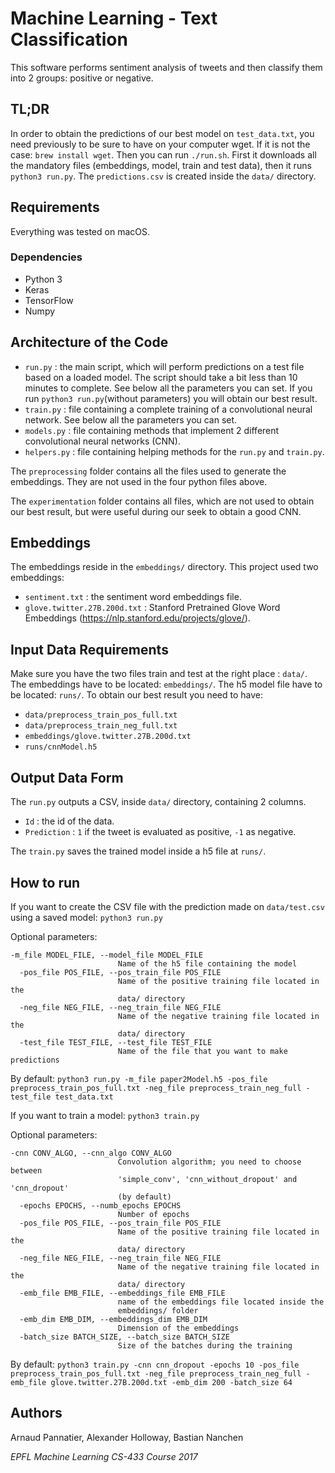 # Machine Learning - Text Classification

This software performs sentiment analysis of tweets and then classify them into 2 groups: positive or negative.

## TL;DR
In order to obtain the predictions of our best model on `test_data.txt`, you need previously to be sure to have on your computer wget. If it is not the case: `brew install wget`.
Then you can run `./run.sh`. First it downloads all the mandatory files (embeddings, model, train and test data), then it runs `python3 run.py`. The `predictions.csv` is created inside the `data/` directory.

## Requirements
Everything was tested on macOS.
### Dependencies
- Python 3
- Keras
- TensorFlow
- Numpy

## Architecture of the Code
- `run.py` : the main script, which will perform predictions on a test file based on a loaded model. The script should take a bit less than 10 minutes to complete. See below all the parameters you can set. If you run `python3 run.py`(without parameters) you will obtain our best result.
- `train.py` : file containing a complete training of a convolutional neural network. See below all the parameters you can set.
- `models.py` : file containing methods that implement 2 different convolutional neural networks (CNN).
- `helpers.py` : file containing helping methods for the `run.py` and `train.py`.

The `preprocessing` folder contains all the files used to generate the embeddings. They are not used in the four python files above.

The `experimentation` folder contains all files, which are not used to obtain our best result, but were useful during our seek to obtain a good CNN.

## Embeddings
The embeddings reside in the `embeddings/` directory.
This project used two embeddings:
- `sentiment.txt` : the sentiment word embeddings file.
- `glove.twitter.27B.200d.txt` : Stanford Pretrained Glove Word Embeddings (https://nlp.stanford.edu/projects/glove/).

## Input Data Requirements
Make sure you have the two files train and test at the right place : `data/`.
The embeddings have to be located: `embeddings/`.
The h5 model file have to be located: `runs/`.
To obtain our best result you need to have:
- `data/preprocess_train_pos_full.txt`
- `data/preprocess_train_neg_full.txt`
- `embeddings/glove.twitter.27B.200d.txt`
- `runs/cnnModel.h5`

## Output Data Form
The `run.py` outputs a CSV, inside `data/` directory, containing 2 columns.
- `Id` : the id of the data.
- `Prediction` : `1` if the tweet is evaluated as positive, `-1` as negative.

The `train.py` saves the trained model inside a h5 file at `runs/`.

## How to run
If you want to create the CSV file with the prediction made on `data/test.csv` using a saved model:
`python3 run.py`

Optional parameters:
```
-m_file MODEL_FILE, --model_file MODEL_FILE
                        Name of the h5 file containing the model
  -pos_file POS_FILE, --pos_train_file POS_FILE
                        Name of the positive training file located in the
                        data/ directory
  -neg_file NEG_FILE, --neg_train_file NEG_FILE
                        Name of the negative training file located in the
                        data/ directory
  -test_file TEST_FILE, --test_file TEST_FILE
                        Name of the file that you want to make predictions
```
By default: `python3 run.py -m_file paper2Model.h5 -pos_file preprocess_train_pos_full.txt -neg_file preprocess_train_neg_full -test_file test_data.txt`

If you want to train a model:
`python3 train.py`

Optional parameters:
```
-cnn CONV_ALGO, --cnn_algo CONV_ALGO
                        Convolution algorithm; you need to choose between
                        'simple_conv', 'cnn_without_dropout' and 'cnn_dropout'
                        (by default)
  -epochs EPOCHS, --numb_epochs EPOCHS
                        Number of epochs
  -pos_file POS_FILE, --pos_train_file POS_FILE
                        Name of the positive training file located in the
                        data/ directory
  -neg_file NEG_FILE, --neg_train_file NEG_FILE
                        Name of the negative training file located in the
                        data/ directory
  -emb_file EMB_FILE, --embeddings_file EMB_FILE
                        name of the embeddings file located inside the
                        embeddings/ folder
  -emb_dim EMB_DIM, --embeddings_dim EMB_DIM
                        Dimension of the embeddings
  -batch_size BATCH_SIZE, --batch_size BATCH_SIZE
                        Size of the batches during the training
```
By default: `python3 train.py -cnn cnn_dropout -epochs 10 -pos_file preprocess_train_pos_full.txt -neg_file preprocess_train_neg_full -emb_file glove.twitter.27B.200d.txt -emb_dim 200 -batch_size 64`

## Authors
Arnaud Pannatier, Alexander Holloway, Bastian Nanchen

_EPFL Machine Learning CS-433 Course 2017_
